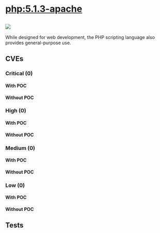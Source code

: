 # [php:5.1.3-apache](https://hub.docker.com/_/php?tab=tags)
![](https://img.shields.io/static/v1?label=tag&message=5.1.3-apache&color=blue)
---
<p>
While designed for web development, the PHP scripting language also provides general-purpose use.
</p>

## CVEs
### Critical (0)
#### With POC

#### Without POC


### High (0)
#### With POC

#### Without POC


### Medium (0)
#### With POC

#### Without POC


### Low (0)
#### With POC

#### Without POC


## Tests
